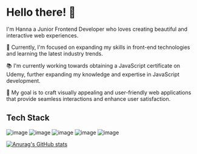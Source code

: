 # Hello there! 👋

I'm Hanna a Junior Frontend Developer who loves creating beautiful and interactive web experiences.

🌱 Currently, I'm focused on expanding my skills in front-end technologies and learning the latest industry trends.

📚 I'm currently working towards obtaining a JavaScript certificate on Udemy, further expanding my knowledge and expertise in JavaScript development.

🎯 My goal is to craft visually appealing and user-friendly web applications that provide seamless interactions and enhance user satisfaction.

## Tech Stack

![image](https://github.com/greatHannahV/greatHannahV/assets/96841662/ac87ad0b-a75d-403f-a322-802f731c2b61)
![image](https://github.com/greatHannahV/greatHannahV/assets/96841662/f73ec188-5095-4f1b-95b7-a758c1151fa3)
![image](https://github.com/greatHannahV/greatHannahV/assets/96841662/dd724539-ca8c-4261-9507-d522e5205913)
![image](https://github.com/greatHannahV/greatHannahV/assets/96841662/778e1f87-0373-4881-9170-514f2192bf0c)
![image](https://github.com/greatHannahV/greatHannahV/assets/96841662/c0ffc61c-e003-4c99-bd3e-f85174c7c0bd)

[![Anurag's GitHub stats](https://github-readme-stats.vercel.app/api?greatHannahV=anuraghazra)](https://github.com/anuraghazra/github-readme-stats)




